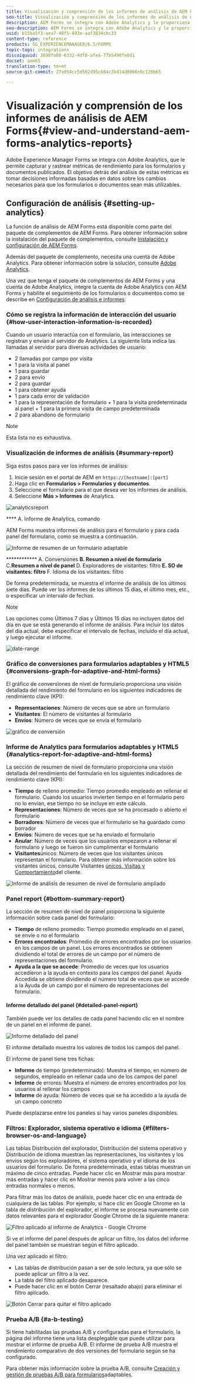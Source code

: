 ```yaml
---
title: Visualización y comprensión de los informes de análisis de AEM Forms
seo-title: Visualización y comprensión de los informes de análisis de AEM Forms
description: AEM Forms se integra con Adobe Analytics y le proporciona un resumen y análisis detallado de los formularios adaptables publicados.
seo-description: AEM Forms se integra con Adobe Analytics y le proporciona un resumen y análisis detallado de los formularios adaptables publicados.
uuid: b15ba5f3-aea7-40f5-893e-aaf3834cbc33
content-type: reference
products: SG_EXPERIENCEMANAGER/6.5/FORMS
topic-tags: integrations
discoiquuid: 3690fa80-6332-4df8-afea-77b5490fe0d1
docset: aem65
translation-type: tm+mt
source-git-commit: 27a054cc5d502d95c664c3b414d0066c6c120b65

---
```



# Visualización y comprensión de los informes de análisis de AEM Forms{#view-and-understand-aem-forms-analytics-reports}

Adobe Experience Manager Forms se integra con Adobe Analytics, que le permite capturar y rastrear métricas de rendimiento para los formularios y documentos publicados. El objetivo detrás del análisis de estas métricas es tomar decisiones informadas basadas en datos sobre los cambios necesarios para que los formularios o documentos sean más utilizables.

## Configuración de análisis {#setting-up-analytics}

La función de análisis de AEM Forms está disponible como parte del paquete de complementos de AEM Forms. Para obtener información sobre la instalación del paquete de complementos, consulte [Instalación y configuración de AEM Forms](../../forms/using/installing-configuring-aem-forms-osgi.md).

Además del paquete de complemento, necesita una cuenta de Adobe Analytics. Para obtener información sobre la solución, consulte [Adobe Analytics](https://www.adobe.com/solutions/digital-analytics.html).

Una vez que tenga el paquete de complementos de AEM Forms y una cuenta de Adobe Analytics, integre la cuenta de Adobe Analytics con AEM Forms y habilite el seguimiento de los formularios o documentos como se describe en [Configuración de análisis e informes](../../forms/using/configure-analytics-forms-documents.md).

### Cómo se registra la información de interacción del usuario {#how-user-interaction-information-is-recorded}

Cuando un usuario interactúa con el formulario, las interacciones se registran y envían al servidor de Analytics. La siguiente lista indica las llamadas al servidor para diversas actividades de usuario:

* 2 llamadas por campo por visita
* 1 para la visita al panel
* 1 para guardar
* 2 para envío
* 2 para guardar
* 1 para obtener ayuda
* 1 para cada error de validación
* 1 para la representación de formulario + 1 para la visita predeterminada al panel + 1 para la primera visita de campo predeterminada
* 2 para abandono de formulario

>[!NOTE]
>
>Esta lista no es exhaustiva.

### Visualización de informes de análisis {#summary-report}

Siga estos pasos para ver los informes de análisis:

1. Inicie sesión en el portal de AEM en `https://[hostname]:[port]`
1. Haga clic en **Formularios > Formularios y documentos**.
1. Seleccione el formulario para el que desea ver los informes de análisis.
1. Seleccione **Más > Informes** de Analytics.

![analyticsreport](assets/analyticsreport.png)

**** A. Informe de Analytics, comando

AEM Forms muestra informes de análisis para el formulario y para cada panel del formulario, como se muestra a continuación.

![Informe de resumen de un formulario adaptable](assets/analyticsdashboard_callout.png)

************ A. Conversiones **B. Resumen a nivel de formulario** C.**Resumen a nivel de panel** D. Exploradores de visitantes: filtro **E. SO de visitantes: filtro** F. Idioma de los visitantes: filtro

De forma predeterminada, se muestra el informe de análisis de los últimos siete días. Puede ver los informes de los últimos 15 días, el último mes, etc., o especificar un intervalo de fechas.

>[!NOTE]
>
>Las opciones como Últimos 7 días y Últimos 15 días no incluyen datos del día en que se está generando el informe de análisis. Para incluir los datos del día actual, debe especificar el intervalo de fechas, incluido el día actual, y luego ejecutar el informe.

![date-range](assets/date-range.png)

### Gráfico de conversiones para formularios adaptables y HTML5 {#conversions-graph-for-adaptive-and-html-forms}

El gráfico de conversiones de nivel de formulario proporciona una visión detallada del rendimiento del formulario en los siguientes indicadores de rendimiento clave (KPI):

* **Representaciones**: Número de veces que se abre un formulario
* **Visitantes**: El número de visitantes al formulario
* **Envíos**: Número de veces que se envía el formulario

![gráfico de conversión](assets/conversion-graph.png)

### Informe de Analytics para formularios adaptables y HTML5 {#analytics-report-for-adaptive-and-html-forms}

La sección de resumen de nivel de formulario proporciona una visión detallada del rendimiento del formulario en los siguientes indicadores de rendimiento clave (KPI):

* **Tiempo** de relleno promedio: Tiempo promedio empleado en rellenar el formulario. Cuando los usuarios invierten tiempo en el formulario pero no lo envían, ese tiempo no se incluye en este cálculo.
* **Representaciones**: Número de veces que se ha procesado o abierto el formulario
* **Borradores**: Número de veces que el formulario se ha guardado como borrador
* **Envíos**: Número de veces que se ha enviado el formulario
* **Anular**: Número de veces que los usuarios empezaron a rellenar el formulario y luego se fueron sin cumplimentar el formulario
* **Visitantes**&#x200B;únicos: Número de veces que los visitantes únicos representan el formulario. Para obtener más información sobre los visitantes únicos, consulte Visitantes [únicos, Visitas y Comportamiento](https://helpx.adobe.com/analytics/kb/unique-visitors-visitor-behavior.html)del cliente.

![Informe de análisis de resumen de nivel de formulario ampliado](assets/analytics-report.png)

### Panel report {#bottom-summary-report}

La sección de resumen de nivel de panel proporciona la siguiente información sobre cada panel del formulario:

* **Tiempo** de relleno promedio: Tiempo promedio empleado en el panel, se envíe o no el formulario
* **Errores encontrados**: Promedio de errores encontrados por los usuarios en los campos de un panel. Los errores encontrados se obtienen dividiendo el total de errores de un campo por el número de representaciones del formulario.
* **Ayuda a la que se accede**: Promedio de veces que los usuarios accedieron a la ayuda en contexto para los campos del panel. Ayuda Accedida se obtiene dividiendo el número total de veces que se accede a la Ayuda de un campo por el número de representaciones del formulario.

#### Informe detallado del panel {#detailed-panel-report}

También puede ver los detalles de cada panel haciendo clic en el nombre de un panel en el informe de panel.

![Informe detallado del panel](assets/panel-report-detailed.png)

El informe detallado muestra los valores de todos los campos del panel.

El informe de panel tiene tres fichas:

* **Informe** de tiempo (predeterminado): Muestra el tiempo, en número de segundos, empleado en rellenar cada uno de los campos del panel
* **Informe** de errores: Muestra el número de errores encontrados por los usuarios al rellenar los campos
* **Informe** de ayuda: Número de veces que se ha accedido a la ayuda de un campo concreto

Puede desplazarse entre los paneles si hay varios paneles disponibles.

### Filtros: Explorador, sistema operativo e idioma {#filters-browser-os-and-language}

Las tablas Distribución del explorador, Distribución del sistema operativo y Distribución de idioma muestran las representaciones, los visitantes y los envíos según los exploradores, el sistema operativo y el idioma de los usuarios del formulario. De forma predeterminada, estas tablas muestran un máximo de cinco entradas. Puede hacer clic en Mostrar más para mostrar más entradas y hacer clic en Mostrar menos para volver a las cinco entradas normales o menos.

Para filtrar más los datos de análisis, puede hacer clic en una entrada de cualquiera de las tablas. Por ejemplo, si hace clic en Google Chrome en la tabla de distribución del explorador, el informe se procesa nuevamente con datos relevantes para el explorador Google Chrome de la siguiente manera:

![Filtro aplicado al informe de Analytics - Google Chrome ](assets/filter-1.png)

Si ve el informe del panel después de aplicar un filtro, los datos del informe del panel también se muestran según el filtro aplicado.

Una vez aplicado el filtro:

* Las tablas de distribución pasan a ser de solo lectura, ya que sólo se puede aplicar un filtro a la vez.
* La tabla del filtro aplicado desaparece.
* Puede hacer clic en el botón Cerrar (resaltado abajo) para eliminar el filtro aplicado.

![Botón Cerrar para quitar el filtro aplicado](assets/close-filter.png)

### Prueba A/B {#a-b-testing}

Si tiene habilitadas las pruebas A/B y configuradas para el formulario, la página del informe tiene una lista desplegable que puede utilizar para mostrar el informe de prueba A/B. El informe de prueba A/B muestra el rendimiento comparativo de dos versiones del formulario según se ha configurado.

Para obtener más información sobre la prueba A/B, consulte [Creación y gestión de pruebas A/B para formularios](../../forms/using/ab-testing-adaptive-forms.md)adaptables.
